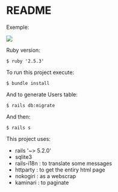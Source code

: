 # README

Exemple:

<img src="https://gph.is/g/EGq3Lq1">

Ruby version:

    $ ruby '2.5.3'

To run this project execute:

    $ bundle install

And to generate Users table:

    $ rails db:migrate

And then:

    $ rails s

This project uses:

- rails '~> 5.2.0'
- sqlite3
- rails-i18n : to translate some messages
- httparty : to get the entiry html page
- nokogiri : as a webscrap
- kaminari : to paginate
